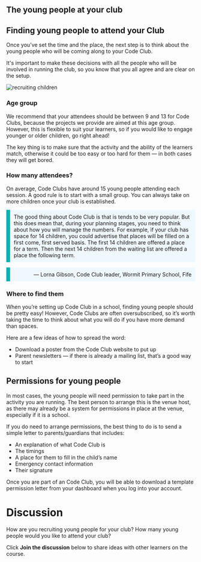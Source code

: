 
## The young people at your club

## Finding young people to attend your Club

Once you’ve set the time and the place, the next step is to think about the young people who will be coming along to your Code Club.

It's important to make these decisions with all the people who will be involved in running the club, so you know that you all agree and are clear on the setup.

![recruiting children](https://s3-eu-west-1.amazonaws.com/rpf-futurelearn/CC+vol+training+/5-Children-We-Need-You.png)

### Age group
We recommend that your attendees should be between 9 and 13 for Code Clubs, because the projects we provide are aimed at this age group. However, this is flexible to suit your learners, so if you would like to engage younger or older children, go right ahead!

The key thing is to make sure that the activity and the ability of the learners match, otherwise it could be too easy or too hard for them — in both cases they will get bored.

### How many attendees?
On average, Code Clubs have around 15 young people attending each session. A good rule is to start with a small group. You can always take on more children once your club is established.

<p style='border-left: solid; border-width:10px; border-color: #0faeb0; background-color: aliceblue; padding: 10px;'>
The good thing about Code Club is that is tends to be very popular. But this does mean that, during your planning stages, you need to think about how you will manage the numbers. For example, if your club has space for 14 children, you could advertise that places will be filled on a first come, first served basis. The first 14 children are offered a place for a term. Then the next 14 children from the waiting list are offered a place the following term.
</p>
<p style= "text-align:right; border-left: solid; border-width:10px; border-color: #0faeb0; background-color: aliceblue; padding: 10px;">
— Lorna Gibson, Code Club leader, Wormit Primary School, Fife
</p>

### Where to find them
When you’re setting up Code Club in a school, finding young people should be pretty easy! However, Code Clubs are often oversubscribed, so it’s worth taking the time to think about what you will do if you have more demand than spaces.

Here are a few ideas of how to spread the word:

+ Download a poster from the Code Club website to put up
+ Parent newsletters — if there is already a mailing list, that’s a good way to start

## Permissions for young people
In most cases, the young people will need permission to take part in the activity you are running.
The best person to arrange this is the venue host, as there may already be a system for permissions in place at the venue, especially if it is a school.

If you do need to arrange permissions, the best thing to do is to send a simple letter to parents/guardians that includes:

+ An explanation of what Code Club is
+ The timings
+ A place for them to fill in the child’s name
+ Emergency contact information
+ Their signature

Once you are part of an Code Club, you will be able to download a template permission letter from your dashboard when you log into your account.

# Discussion
How are you recruiting young people for your club? How many young people would you like to attend your club?

Click **Join the discussion** below to share ideas with other learners on the course.
